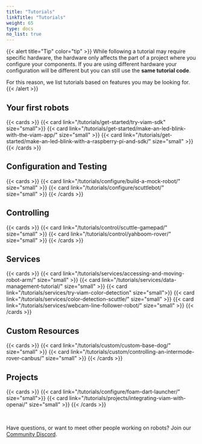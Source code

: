 ```yaml
---
title: "Tutorials"
linkTitle: "Tutorials"
weight: 65
type: docs
no_list: true
---
```


{{< alert title="Tip" color="tip" >}}
While following a tutorial may require specific hardware, the hardware only affects the part of a project where you configure your components.
If you are using different hardware your configuration will be different but you can still use the **same tutorial code**.

For this reason, we list tutorials based on features you may be looking for.
{{< /alert >}}

## Your first robots

{{< cards >}}
    {{< card link="/tutorials/get-started/try-viam-sdk" size="small">}}
    {{< card link="/tutorials/get-started/make-an-led-blink-with-the-viam-app/" size="small" >}}
    {{< card link="/tutorials/get-started/make-an-led-blink-with-a-raspberry-pi-and-sdk/" size="small" >}}
{{< /cards >}}

## Configuration and Testing

{{< cards >}}
    {{< card link="/tutorials/configure/build-a-mock-robot/" size="small" >}}
    {{< card link="/tutorials/configure/scuttlebot/" size="small" >}}
{{< /cards >}}

## Controlling

{{< cards >}}
    {{< card link="/tutorials/control/scuttle-gamepad/" size="small" >}}
    {{< card link="/tutorials/control/yahboom-rover/" size="small" >}}
{{< /cards >}}

## Services

{{< cards >}}
    {{< card link="/tutorials/services/accessing-and-moving-robot-arm/" size="small" >}}
    {{< card link="/tutorials/services/data-management-tutorial/" size="small" >}}
    {{< card link="/tutorials/services/try-viam-color-detection" size="small">}}
    {{< card link="/tutorials/services/color-detection-scuttle/" size="small" >}}
    {{< card link="/tutorials/services/webcam-line-follower-robot/" size="small" >}}
{{< /cards >}}

## Custom Resources

{{< cards >}}
    {{< card link="/tutorials/custom/custom-base-dog/" size="small" >}}
    {{< card link="/tutorials/custom/controlling-an-intermode-rover-canbus/" size="small" >}}
{{< /cards >}}

## Projects

{{< cards >}}
    {{< card link="/tutorials/configure/foam-dart-launcher/" size="small">}}
    {{< card link="/tutorials/projects/integrating-viam-with-openai/" size="small" >}}
{{< /cards >}}

<br>

Have questions, or want to meet other people working on robots? Join our [Community Discord](https://discord.gg/viam).
